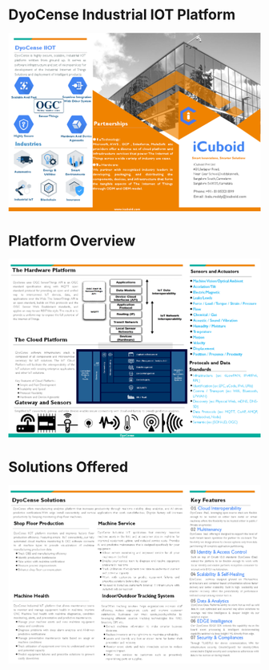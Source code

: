 
DyoCense Industrial IOT Platform
========

<img src="https://github.com/balureddy003/DyoCense/blob/master/dyocense%20platform_1.png" 
alt="IMAGE ALT TEXT HERE"/>

Platform Overview
========

<img src="https://github.com/balureddy003/DyoCense/blob/master/dyocense%20platform_2.png" 
alt="IMAGE ALT TEXT HERE"/>

Solutions Offered
========

<img src="https://github.com/balureddy003/DyoCense/blob/master/dyocense%20platform_3.png" 
alt="IMAGE ALT TEXT HERE"/>
